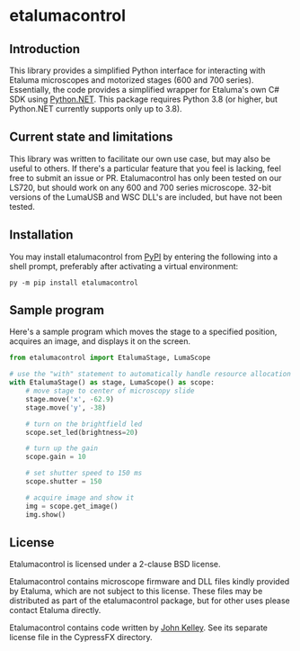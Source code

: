 # etalumacontrol

## Introduction

This library provides a simplified Python interface for interacting with Etaluma microscopes and motorized stages (600 and 700 series). Essentially, the code provides a simplified wrapper for Etaluma's own C# SDK using [Python.NET](http://pythonnet.github.io/). This package requires Python 3.8 (or higher, but Python.NET currently supports only up to 3.8).

## Current state and limitations

This library was written to facilitate our own use case, but may also be useful to others. If there's a particular feature that you feel is lacking, feel free to submit an issue or PR. Etalumacontrol has only been tested on our LS720, but should work on any 600 and 700 series microscope. 32-bit versions of the LumaUSB and WSC DLL's are included, but have not been tested.

## Installation

You may install etalumacontrol from [PyPI](https://pypi.org/project/etalumacontrol/) by entering the following into a shell prompt, preferably after activating a virtual environment:

```
py -m pip install etalumacontrol
```

## Sample program

Here's a sample program which moves the stage to a specified position, acquires an image, and displays it on the screen.

```python
from etalumacontrol import EtalumaStage, LumaScope

# use the "with" statement to automatically handle resource allocation
with EtalumaStage() as stage, LumaScope() as scope:
    # move stage to center of microscopy slide
    stage.move('x', -62.9)
    stage.move('y', -38)

    # turn on the brightfield led
    scope.set_led(brightness=20)

    # turn up the gain
    scope.gain = 10

    # set shutter speed to 150 ms
    scope.shutter = 150

    # acquire image and show it
    img = scope.get_image()
    img.show()
```

## License

Etalumacontrol is licensed under a 2-clause BSD license. 

Etalumacontrol contains microscope firmware and DLL files kindly provided by Etaluma, which are not subject to this license. These files may be distributed as part of the etalumacontrol package, but for other uses please contact Etaluma directly.

Etalumacontrol contains code written by [John Kelley](https://github.com/John-K). See its separate license file in the CypressFX directory.
